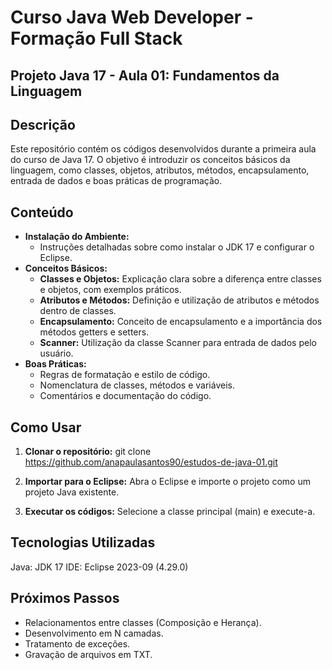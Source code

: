 # Curso Java Web Developer - Formação Full Stack

## Projeto Java 17 - Aula 01: Fundamentos da Linguagem

## Descrição
Este repositório contém os códigos desenvolvidos durante a primeira aula do curso de Java 17. O objetivo é introduzir os conceitos básicos da linguagem, como classes, objetos, atributos, métodos, encapsulamento, entrada de dados e boas práticas de programação.

## Conteúdo
* **Instalação do Ambiente:**
    * Instruções detalhadas sobre como instalar o JDK 17 e configurar o Eclipse.
* **Conceitos Básicos:**
    * **Classes e Objetos:** Explicação clara sobre a diferença entre classes e objetos, com exemplos práticos.
    * **Atributos e Métodos:** Definição e utilização de atributos e métodos dentro de classes.
    * **Encapsulamento:** Conceito de encapsulamento e a importância dos métodos getters e setters.
    * **Scanner:** Utilização da classe Scanner para entrada de dados pelo usuário.      
* **Boas Práticas:**
    * Regras de formatação e estilo de código.
    * Nomenclatura de classes, métodos e variáveis.
    * Comentários e documentação do código.

## Como Usar
1. **Clonar o repositório:**
   git clone https://github.com/anapaulasantos90/estudos-de-java-01.git

2. **Importar para o Eclipse:**
   Abra o Eclipse e importe o projeto como um projeto Java existente.

3. **Executar os códigos:**
   Selecione a classe principal (main) e execute-a.
   
## Tecnologias Utilizadas
Java: JDK 17
IDE: Eclipse 2023-09 (4.29.0)

## Próximos Passos
* Relacionamentos entre classes (Composição e Herança).
* Desenvolvimento em N camadas.
* Tratamento de exceções.
* Gravação de arquivos em TXT.



   
